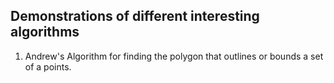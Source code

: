 ## Demonstrations of different interesting algorithms

1. Andrew's Algorithm for finding the polygon that outlines or bounds
   a set of a points.

